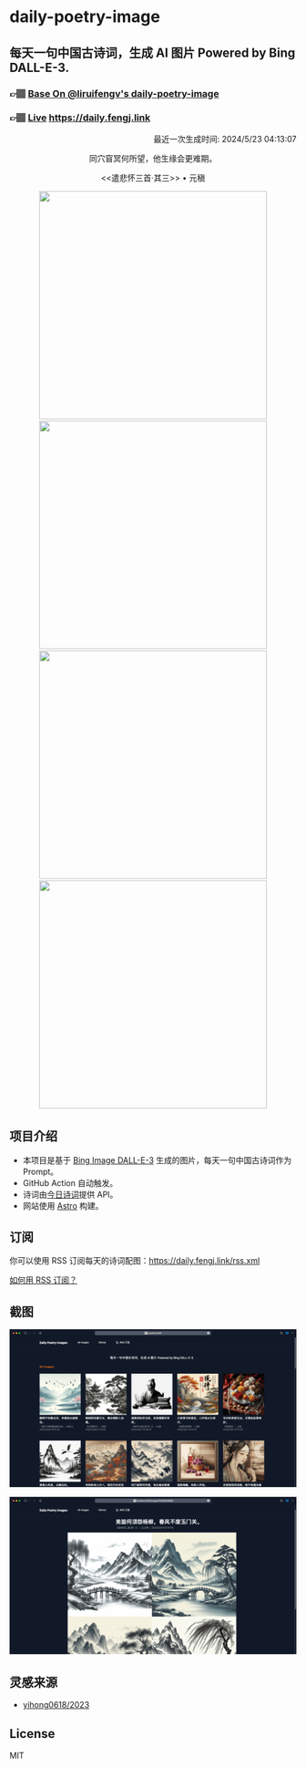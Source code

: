 
# daily-poetry-image

## 每天一句中国古诗词，生成 AI 图片 Powered by Bing DALL-E-3.

### 👉🏽 [Base On @liruifengv's daily-poetry-image](https://github.com/liruifengv/daily-poetry-image)

### 👉🏽 [Live](https://daily.fengj.link) https://daily.fengj.link

<p align="right">
  最近一次生成时间: 2024/5/23 04:13:07
</p>
<p align="center">
同穴窅冥何所望，他生缘会更难期。
</p>
<p align="center">
<<遣悲怀三首·其三>> • 元稹
</p>
<p align="center">
<img src="https://tse4.mm.bing.net/th/id/OIG4.WntcEWARNOsaTY65Zgla" height="400" width="400" />
<img src="https://tse2.mm.bing.net/th/id/OIG4.UINbjQ2wKlf.gZK0qe_B" height="400" width="400" />
<img src="https://tse3.mm.bing.net/th/id/OIG4.wK.bCvzU5VdpINoCLch2" height="400" width="400" />
<img src="https://tse2.mm.bing.net/th/id/OIG4.WtofqjlUjgdIrpqxL5Ke" height="400" width="400" />
</p>

## 项目介绍

-   本项目是基于 [Bing Image DALL-E-3](https://www.bing.com/images/create) 生成的图片，每天一句中国古诗词作为 Prompt。
-   GitHub Action 自动触发。
-   诗词由[今日诗词](https://www.jinrishici.com/)提供 API。
-   网站使用 [Astro](https://astro.build) 构建。

## 订阅

你可以使用 RSS 订阅每天的诗词配图：https://daily.fengj.link/rss.xml

[如何用 RSS 订阅？](https://zhuanlan.zhihu.com/p/55026716)

## 截图

![图片列表](./screenshots/Snipaste_2023-12-28_21-00-26.png)

![图片详情](./screenshots/Snipaste_2023-12-28_21-00-53.png)

## 灵感来源

-   [yihong0618/2023](https://github.com/yihong0618/2023)

## License

MIT
